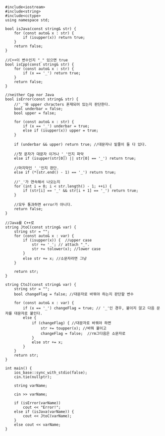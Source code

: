  
	#include<iostream>
	#include<string>
	#include<cctype>
	using namespace std;

	bool isJava(const string& str) {
		for (const auto& x : str) {
			if (isupper(x)) return true;
		}
		return false;
	}

	//C++이 변수인지 "_" 있으면 true
	bool isCpp(const string& str) {
		for (const auto& x : str) {
			if (x == '_') return true;
		}
		return false;
	}

	//neither Cpp nor Java
	bool isError(const string& str) {
		//'_'와 upper chracters 혼재되어 있는지 판단한다.
		bool underbar = false;
		bool upper = false;

		for (const auto& x : str) {
			if (x == '_') underbar = true;
			else if (isupper(x)) upper = true;
		}

		if (underbar && upper) return true; //대문자나 밑줄이 둘 다 있다.

		//첫 문자가 대문자 이거나 '_'인지 파악
		else if (isupper(str[0]) || str[0] == '_') return true;

		//마지막인 '_'인지 판단.
		else if (*(str.end() - 1) == '_') return true;

		//'_'가 연속해서 나오는지
		for (int i = 0; i < str.length() - 1; ++i) {
			if (str[i] == '_' && str[i + 1] == '_') return true;
		}

		//모두 통과하면 error가 아니다.
		return false;
	}

	//Java를 C++로
	string JtoC(const string& var) {
		string str = "";
		for (const auto& x : var) {
			if (isupper(x)) {  //upper case
				str += '_'; // attach "_".
				str += tolower(x); //lower case
			}
			else str += x; //소문자라면 그냥 
		}

		return str;
	}

	string CtoJ(const string& var) {
		string str = "";
		bool changeFlag = false; //대문자로 바꿔야 하는지 판단할 변수

		for (const auto& x : var) {
			if (x == '_') changeFlag = true; // '_'인 경우, 붙이지 않고 다음 문자를 대문자로 붙인다.
			else {
				if (changeFlag) { //대문자로 바꿔야 하면
					str += toupper(x); //바꿔 붙이고
					changeFlag = false;  //rm그다음은 소문자로
				}
				else str += x;
			}
		}
		return str;
	}

	int main() {
		ios_base::sync_with_stdio(false);
		cin.tie(nullptr);

		string varName;

		cin >> varName;

		if (isError(varName))
			cout << "Error!";
		else if (isJava(varName)) {
			cout << JtoC(varName);
		}
		else cout << varName;
	}
